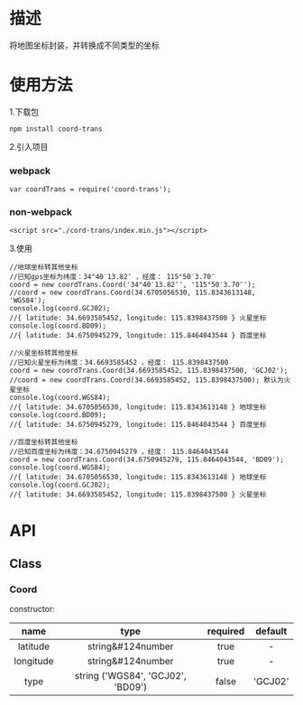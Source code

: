 # 描述

将地图坐标封装，并转换成不同类型的坐标

# 使用方法
1.下载包
```
npm install coord-trans
```
2.引入项目
### webpack 
```
var coordTrans = require('coord-trans');
```
### non-webpack
```
<script src="./cord-trans/index.min.js"></script>
```
3.使用
```
//地球坐标转其他坐标 
//已知gps坐标为纬度：34°40′13.82″ ，经度： 115°50′3.70″
coord = new coordTrans.Coord('34°40′13.82″', '115°50′3.70″');
//coord = new coordTrans.Coord(34.6705056530, 115.8343613148, 'WGS84');
console.log(coord.GCJ02);
//{ latitude: 34.6693585452, longitude: 115.8398437500 } 火星坐标
console.log(coord.BD09);
//{ latitude: 34.6750945279, longitude: 115.8464043544 } 百度坐标

//火星坐标转其他坐标 
//已知火星坐标为纬度：34.6693585452 ，经度： 115.8398437500
coord = new coordTrans.Coord(34.6693585452, 115.8398437500, 'GCJ02');
//coord = new coordTrans.Coord(34.6693585452, 115.8398437500); 默认为火星坐标
console.log(coord.WGS84);
//{ latitude: 34.6705056530, longitude: 115.8343613148 } 地球坐标
console.log(coord.BD09);
//{ latitude: 34.6750945279, longitude: 115.8464043544 } 百度坐标

//百度坐标转其他坐标 
//已知百度坐标为纬度：34.6750945279 ，经度： 115.8464043544
coord = new coordTrans.Coord(34.6750945279, 115.8464043544, 'BD09');
console.log(coord.WGS84);
//{ latitude: 34.6705056530, longitude: 115.8343613148 } 地球坐标
console.log(coord.GCJ02);
//{ latitude: 34.6693585452, longitude: 115.8398437500 } 火星坐标
```
# API
## Class
### Coord
constructor:

name | type | required | default
:-:|:-:|:-:|:-: 
latitude | string&#124number | true | -
longitude | string&#124number | true | -
type | string ('WGS84', 'GCJ02', 'BD09') | false | 'GCJ02'

